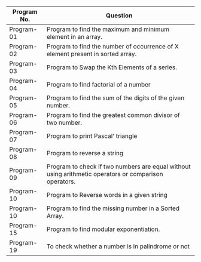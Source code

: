 | Program No.| Question |
| ------- | ------ |
| Program-01 | Program to find the maximum and minimum element in an array.  |
| Program-02 | Program to find the number of occurrence of X element present in sorted array.  |
| Program-03 | Program to Swap the Kth Elements of a series. |
| Program-04 | Program to find factorial of a number |
| Program-05 | Program to find the sum of the digits of the given number. |
| Program-06 | Program to find the greatest common divisor of two number. |
| Program-07 | Program to print Pascal' triangle |
| Program-08 | Program to reverse a string |
| Program-09 | Program to check if two numbers are equal without using arithmetic operators or comparison operators.
| Program-10 | Program to Reverse words in a given string
| Program-10 | Program to find the missing number in  a Sorted Array.
| Program-15 | Program to find modular exponentiation.
| Program-19| To check whether a number is in palindrome or not

